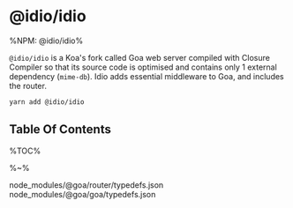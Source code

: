 # @idio/idio

%NPM: @idio/idio%

`@idio/idio` is a Koa's fork called Goa web server compiled with Closure Compiler so that its source code is optimised and contains only 1 external dependency (`mime-db`). Idio adds essential middleware to Goa, and includes the router.

```sh
yarn add @idio/idio
```

## Table Of Contents

%TOC%

%~%

<include-typedefs>
  node_modules/@goa/router/typedefs.json
</include-typedefs>

<include-typedefs>
  node_modules/@goa/goa/typedefs.json
</include-typedefs>